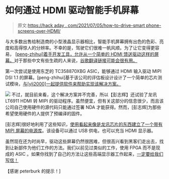 # 如何通过 HDMI 驱动智能手机屏幕

> 原文:[https://hack aday . com/2021/07/05/how-to-drive-smart phone-screens-over-HDMI/](https://hackaday.com/2021/07/05/how-to-drive-smartphone-screens-over-hdmi/)

与大多数出售给制造商的小型液晶显示器相比，智能手机屏幕拥有出色的色彩、亮度和高得惊人的分辨率。不幸的是，驾驶它们很难一帆风顺。为了让它变得更容易， [[peng-zhihui]着手开发工具，允许从一个简单的 HDMI 馈送驱动这样的屏幕。](https://github.com/peng-zhihui/HDMI-PI)对于那些中文有些生疏的人来说，[谷歌翻译链接可能会很有用。](https://translate.google.com/translate?sl=auto&tl=en&u=https://github.com/peng-zhihui/HDMI-PI)

第一次尝试是使用东芝的 TC358870XBG ASIC，能够通过 HDMI 输入驱动 MIPI DSI 1.1 的屏幕。[peng-zhihui]基于该公司的评估板设计设计了一个简单的芯片测试模块，[与[ylj2000]一起提供软件来帮助实现该解决方案。](https://github.com/ylj2000/HDMI_To_MIPI)

[![](../Images/bd61aa99ed0b58b571eaf4f37b1e9885.png)](https://hackaday.com/wp-content/uploads/2021/06/Smarphone-screen-hdmi-driver-Pengzhihui.jpg) 不过，就目前来看，这个解决方案并不完善，所以【彭志辉】还试验了龙讯 LT6911 HDMI 转 MIPI 的驱动程序。虽然便宜，但有关这部分的信息很少，而且该公司自己使用硬件的源代码只能通过签署 NDA 才能获得。然而，[彭志辉]为那些希望使用硬件的人提供了预编译的固件。

[彭志辉]很好地利用了这些知识，[使用看起来像是龙讯芯片的东西建立了一个带有 MIPI 屏幕的电源库](https://github.com/peng-zhihui/PocketLCD)。该设备可以通过 USB 供电，也可以充当 HDMI 显示器。

虽然现在还为时尚早，驱动这些屏幕仍然很困难，但很高兴看到黑客们走出去，找到让新部件为他们工作的方法。我们以前见过类似的工作，使用 FPGA 而不是现成的 ASIC 。如果你找到了自己的方法让这些高端显示器工作起来，[一定要给我们写信！](http://hackaday.com/submit-a-tip)

【感谢 peterburk 的提示！]